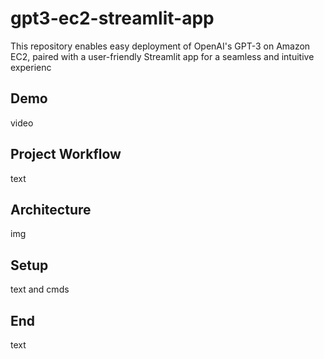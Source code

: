 # gpt3-ec2-streamlit-app
This repository enables easy deployment of OpenAI's GPT-3 on Amazon EC2, paired with a user-friendly Streamlit app for a seamless and intuitive experienc
## Demo

video

## Project Workflow
text

## Architecture
img

## Setup

text and cmds

## End
text